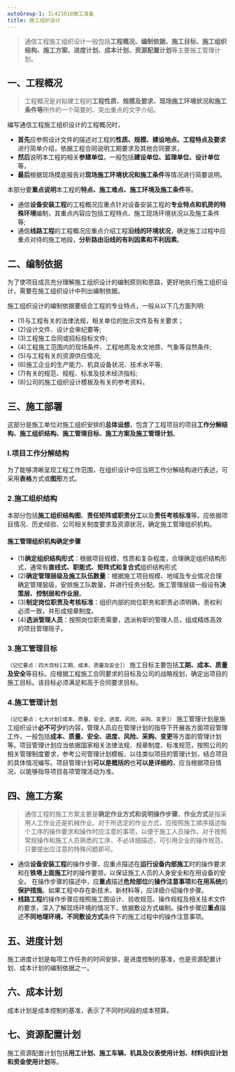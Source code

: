```yaml
---
autoGroup-1: IL421010施工准备
title: 施工组织设计
---
```

> 通信工程施工组织设计一般包括**工程概况、编制依据、施工目标、施工组织结构、施工方案、进度计划、成本计划、资源配置计划**等主要施工管理计划。

## 一、工程概况
> 工程概况是对拟建工程的**工程性质、规模及要求、现场施工环境状况和施工条件等**所作的一个简要的、突出重点的文字介绍。

编写通信工程施工组织设计的工程概况时，
- **首先**应参照设计文件的描述对工程的**性质、规模、建设地点、工程特点及要求**进行简单介绍，依据工程合同说明工期要求及其他合同要求，
- **然后**说明本工程的相关**参建单位**，一般包括**建设单位、监理单位、设计单位**等，
- **最后**根据现场摸底报告对**现场施工环境状况和施工条件**等情况进行简要说明。

本部分要**重点说明**本工程的**特点、施工难点、施工环境及施工条件**等。
- 通信**设备安装工程**的工程概况应重点针对设备安装工程的**专业特点和机房的特殊环境**编制，其重点内容应包括工程特点、施工现场环境状况以及施工条件等;
- 通信**线路工程**的工程概况应重点介绍工程**沿线的环境状况**，确定施工过程中应重点对待的施工地段，**分析路由沿线的有利因素和不利因素**。

## 二、编制依据
为了使项目成员充分理解施工组织设计的编制原则和思路，更好地执行施工组织设计，需要在施工组织设计中列出编制依据。

施工组织设计的编制依据要结合工程的专业特点，一般从以下几方面列明:
- (1)与工程有关的法律法规，相关单位的批示文件及有关要求；
- (2)设计文件、设计会审纪要等;
- (3)工程施工合同或招标投标文件;
- (4)工程施工范围内的现场条件、工程地质及水文地质、气象等自然条件;
- (5)与工程有关的资源供应情况;
- (6)施工企业的生产能力、机具设备状况、技术水平等;
- (7)有关的规范、规程、标准及技术经济指标;
- (8)公司的施工组织设计模板及有关的参考资料。

## 三、施工部署
这部分是施工单位对施工组织安排的**总体设想**，包含了工程项目的项目**工作分解结构、施工组织结构、施工管理目标、施工方案及施工管理计划**。

### l.项目工作分解结构
为了能够清晰呈现工程工作范围，在组织设计中应当把工作分解结构进行表述，可采用**表格**方式或**图形**方式。

### 2.施工组织结构
本部分包括**施工组织结构图**、**责任矩阵或职责分工**以及**责任考核标准**等。应依据项目情况、历史经验、公司相关制度要求及资源状况，确定施工管理组织机构。

#### 施工管理组织机构确定步骤
- (1)**确定组织结构形式**：根据项目规模、性质和复杂程度，合理确定组织结构形式，通常有**直线式、职能式、矩阵式和复合式**组织结构形式
- (2)**确定管理层级及施工队伍数量**：根据施工项目规模、地域及专业情况合理确定管理层级，安排施工队数量，并进行任务分配。施工管理层级一般设有**决策层、控制层和作业层**。
- (3)**制定岗位职责及考核标准**：组织内部的岗位职务和职责必须明确，责权利必须一致，并形成规章制度。
- (4)**选派管理人员**：按照岗位职责需要，选派称职的管理人员，组成精炼高效的项目管理班子。

### 3.施工管理目标
`（记忆要点：四大目标[工期、成本、质量及安全]）`
施工目标主要包括**工期、成本、质量及安全**等目标。应根据工程施工合同要求的目标及公司的战略规划，确定出项目的施工目标。该目标必须满足和高于合同要求目标。

### 4.施工管理计划
`（记忆要点：七大计划[成本、质量、安全、进度、风险、采购、变更]）`
施工管理计划是施工组织设计**必不可少**的内容，管理人员应在管理计划的指导下开展各方面项目管理工作，一般包括**成本、质量、安全、进度、风险、采购、变更**等方面的管理计划等。项目管理计划应当依据国家相关法律法规、规章制度、标准规范，按照公司的相关管理制度要求，参考公司管理计划模板、以往类似项目的管理计划，结合项目的具体情况编写。项目管理计划**可以是概括的**也**可以是详细的**，应当根据项目情况，以能够指导项目各项管理活动为准。

## 四、施工方案
> 通信工程的施工方案主要是**确定作业方式和说明操作步骤**。**作业方式**是指采用人工作业还是机械作业。对于所选定的作业方式，应按照施工顺序描述每个工序的操作要求和操作时应注意的事项，以便于施工人员操作。对于按照常规操作和施工人员熟悉的工序，不必详细描述，可引用企业的操作规范，只要提出应注意的特殊问题即可。
- 通信**设备安装工程**的操作步骤，应重点描述在**运行设备内部施工**时的操作要求和在**铁塔上面施工**时的操作要领，以保证施工人员的人身安全和在用设备的安全。
在操作步骤的描述中，应**重点**描述**危险部位**的**操作注意事项**和**在用系统**的**保护措施**。如果工程中存在新技术、新材料等，应详细介绍操作步骤。
- **线路工程**的操作步骤应按照施工图设计、验收规范、操作规程及相关技术文件的要求，深入了解现场环境的情况下，依据敷设方式编制。操作步骤应**重点**描述**不同地理环境、不同敷设方式**条件下的施工过程中的操作注意事项。

## 五、进度计划
施工进度计划是每项工作任务的时间安排，是进度控制的基准，也是资源配置计划、成本计划的编制依据之一。

## 六、成本计划
成本计划是成本控制的基准，表示了不同时间段的成本预算。

## 七、资源配置计划
施工资源配置计划包括**用工计划、施工车辆、机具及仪表使用计划、材料供应计划和资金使用计划**等。
